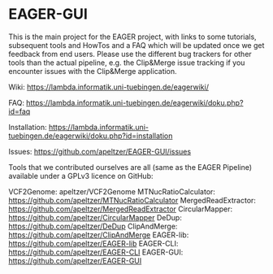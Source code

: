 # EAGER-GUI
This is the main project for the EAGER project, with links to some tutorials, subsequent tools and HowTos and a FAQ which will be updated once we get feedback from end users. Please use the different bug trackers for other tools than the actual pipeline, e.g. the Clip&Merge issue tracking if you encounter issues with the Clip&Merge application. 

Wiki: <https://lambda.informatik.uni-tuebingen.de/eagerwiki/>

FAQ: <https://lambda.informatik.uni-tuebingen.de/eagerwiki/doku.php?id=faq>

Installation: <https://lambda.informatik.uni-tuebingen.de/eagerwiki/doku.php?id=installation>

Issues: <https://github.com/apeltzer/EAGER-GUI/issues>

Tools that we contributed ourselves are all (same as the EAGER Pipeline) available under a GPLv3 licence on GitHub:

VCF2Genome: apeltzer/VCF2Genome
MTNucRatioCalculator: https://github.com/apeltzer/MTNucRatioCalculator
MergedReadExtractor: https://github.com/apeltzer/MergedReadExtractor
CircularMapper: https://github.com/apeltzer/CircularMapper
DeDup: https://github.com/apeltzer/DeDup
ClipAndMerge: https://github.com/apeltzer/ClipAndMerge
EAGER-lib: https://github.com/apeltzer/EAGER-lib
EAGER-CLI: https://github.com/apeltzer/EAGER-CLI
EAGER-GUI: https://github.com/apeltzer/EAGER-GUI

